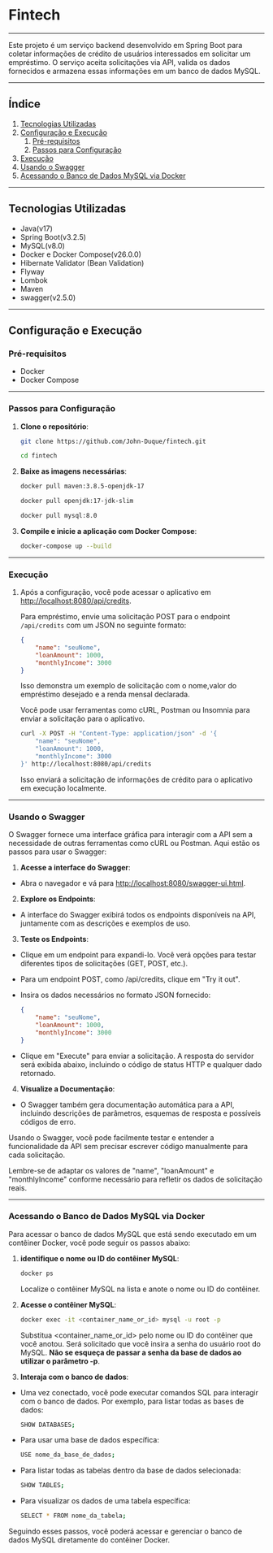 # Fintech

---

Este projeto é um serviço backend desenvolvido em Spring Boot para coletar informações de crédito de usuários
interessados em solicitar um empréstimo. O serviço aceita solicitações via API, valida os dados fornecidos e armazena
essas informações em um banco de dados MySQL.

---

## Índice

1. [Tecnologias Utilizadas](#tecnologias-utilizadas)
2. [Configuração e Execução](#configuração-e-execução)
    1. [Pré-requisitos](#pré-requisitos)
    2. [Passos para Configuração](#passos-para-configuração)
3. [Execução](#execução)
4. [Usando o Swagger](#usando-o-swagger)
5. [Acessando o Banco de Dados MySQL via Docker](#acessando-o-banco-de-dados-mysql-via-docker)

---

## Tecnologias Utilizadas

- Java(v17)
- Spring Boot(v3.2.5)
- MySQL(v8.0)
- Docker e Docker Compose(v26.0.0)
- Hibernate Validator (Bean Validation)
- Flyway
- Lombok
- Maven
- swagger(v2.5.0)

---

## Configuração e Execução

### Pré-requisitos

- Docker
- Docker Compose

---

### Passos para Configuração

1. **Clone o repositório**:
   ```sh
   git clone https://github.com/John-Duque/fintech.git
   ```

   ```sh
   cd fintech
   ```

2. **Baixe as imagens necessárias**:
    ```sh
   docker pull maven:3.8.5-openjdk-17
   ```

    ```sh
   docker pull openjdk:17-jdk-slim
   ```

    ```sh
   docker pull mysql:8.0
   ```

3. **Compile e inicie a aplicação com Docker Compose**:
    ```sh
    docker-compose up --build
   ```

---

### Execução

1. Após a configuração, você pode acessar o aplicativo
   em [http://localhost:8080/api/credits](http://localhost:8080/api/credits).

   Para empréstimo, envie uma solicitação POST para o endpoint `/api/credits` com um JSON no seguinte formato:

    ```json
    {
        "name": "seuNome",
        "loanAmount": 1000,
        "monthlyIncome": 3000
    }
    ```

   Isso demonstra um exemplo de solicitação com o nome,valor do empréstimo desejado e a renda mensal declarada.

   Você pode usar ferramentas como cURL, Postman ou Insomnia para enviar a solicitação para o aplicativo.

    ```sh
    curl -X POST -H "Content-Type: application/json" -d '{
        "name": "seuNome",
        "loanAmount": 1000,
        "monthlyIncome": 3000
    }' http://localhost:8080/api/credits
    ```

   Isso enviará a solicitação de informações de crédito para o aplicativo em execução localmente.

---

### Usando o Swagger

O Swagger fornece uma interface gráfica para interagir com a API sem a necessidade de outras ferramentas como cURL ou
Postman. Aqui estão os passos para usar o Swagger:

1. **Acesse a interface do Swagger**:

- Abra o navegador e vá para [http://localhost:8080/swagger-ui.html](http://localhost:8080/swagger-ui.html).

2. **Explore os Endpoints**:

- A interface do Swagger exibirá todos os endpoints disponíveis na API, juntamente com as descrições e exemplos de uso.

3. **Teste os Endpoints**:

- Clique em um endpoint para expandi-lo. Você verá opções para testar diferentes tipos de solicitações (GET, POST,
  etc.).

- Para um endpoint POST, como /api/credits, clique em "Try it out".

- Insira os dados necessários no formato JSON fornecido:

    ```json
    {
        "name": "seuNome",
        "loanAmount": 1000,
        "monthlyIncome": 3000
    }
    ```

- Clique em "Execute" para enviar a solicitação. A resposta do servidor será exibida abaixo, incluindo o código de
  status HTTP e qualquer dado retornado.

4. **Visualize a Documentação**:

- O Swagger também gera documentação automática para a API, incluindo descrições de parâmetros, esquemas de resposta e
  possíveis códigos de erro.

Usando o Swagger, você pode facilmente testar e entender a funcionalidade da API sem precisar escrever código
manualmente para cada solicitação.

Lembre-se de adaptar os valores de "name", "loanAmount" e "monthlyIncome" conforme necessário para refletir os dados de
solicitação reais.

---

### Acessando o Banco de Dados MySQL via Docker

Para acessar o banco de dados MySQL que está sendo executado em um contêiner Docker, você pode seguir os passos abaixo:

1. **identifique o nome ou ID do contêiner MySQL**:

   ```sh
   docker ps
   ```

   Localize o contêiner MySQL na lista e anote o nome ou ID do contêiner.

2. **Acesse o contêiner MySQL**:

   ```sh
   docker exec -it <container_name_or_id> mysql -u root -p
   ```
   Substitua <container_name_or_id> pelo nome ou ID do contêiner que você anotou. Será solicitado que você insira a
   senha do usuário root do MySQL. **Não se esqueça de passar a senha da base de dados ao utilizar o parâmetro -p**.

3. **Interaja com o banco de dados**:

- Uma vez conectado, você pode executar comandos SQL para interagir com o banco de dados. Por exemplo, para listar todas as bases de dados:

   ```sh
   SHOW DATABASES;
   ```
  
- Para usar uma base de dados específica:

   ```sh
   USE nome_da_base_de_dados;
   ```
  
- Para listar todas as tabelas dentro da base de dados selecionada:

   ```sh
   SHOW TABLES;
   ```
  
- Para visualizar os dados de uma tabela específica:

   ```sh
   SELECT * FROM nome_da_tabela;
   ```

Seguindo esses passos, você poderá acessar e gerenciar o banco de dados MySQL diretamente do contêiner Docker.